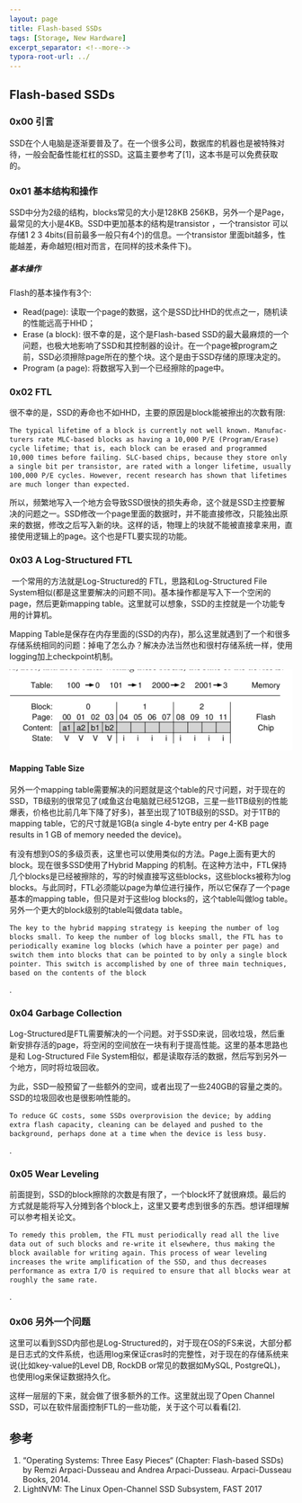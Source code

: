 ```yaml
---
layout: page
title: Flash-based SSDs
tags: [Storage, New Hardware]
excerpt_separator: <!--more-->
typora-root-url: ../
---
```




## Flash-based SSDs 



### 0x00 引言

  SSD在个人电脑是逐渐要普及了。在一个很多公司，数据库的机器也是被特殊对待，一般会配备性能杠杠的SSD。这篇主要参考了[1]，这本书是可以免费获取的。



### 0x01 基本结构和操作

   SSD中分为2级的结构，blocks常见的大小是128KB 256KB，另外一个是Page，最常见的大小是4KB。SSD中更加基本的结构是transistor ，一个transistor 可以存储1 2 3 4bits(目前最多一般只有4个)的信息。一个transistor 里面bit越多，性能越差，寿命越短(相对而言，在同样的技术条件下)。



##### 基本操作

 Flash的基本操作有3个:

* Read(page):  读取一个page的数据，这个是SSD比HHD的优点之一，随机读的性能远高于HHD；
* Erase (a block): 很不幸的是，这个是Flash-based SSD的最大最麻烦的一个问题，也极大地影响了SSD和其控制器的设计。在一个page被program之前，SSD必须擦除page所在的整个块。这个是由于SSD存储的原理决定的。
* Program (a page): 将数据写入到一个已经擦除的page中。

>

### 0x02 FTL

  很不幸的是，SSD的寿命也不如HHD，主要的原因是block能被擦出的次数有限:

```
The typical lifetime of a block is currently not well known. Manufac- turers rate MLC-based blocks as having a 10,000 P/E (Program/Erase) cycle lifetime; that is, each block can be erased and programmed 10,000 times before failing. SLC-based chips, because they store only a single bit per transistor, are rated with a longer lifetime, usually 100,000 P/E cycles. However, recent research has shown that lifetimes are much longer than expected.
```

 所以，频繁地写入一个地方会导致SSD很快的损失寿命，这个就是SSD主控要解决的问题之一。SSD修改一个page里面的数据时，并不能直接修改，只能独出原来的数据，修改之后写入新的块。这样的话，物理上的块就不能被直接拿来用，直接使用逻辑上的page。这个也是FTL要实现的功能。

>

### 0x03 A Log-Structured FTL 

​    一个常用的方法就是Log-Structured的 FTL，思路和Log-Structured File System相似(都是这里要解决的问题不同)。基本操作都是写入下一个空闲的page，然后更新mapping table。这里就可以想象，SSD的主控就是一个功能专用的计算机。

  Mapping Table是保存在内存里面的(SSD的内存)，那么这里就遇到了一个和很多存储系统相同的问题：掉电了怎么办？解决办法当然也和很村存储系统一样，使用logging加上checkpoint机制。

 ![flash-ssd-maping-table](/assets/img/flash-ssd-maping-table.png)



#### Mapping Table Size 

  另外一个mapping table需要解决的问题就是这个table的尺寸问题，对于现在的SSD，TB级别的很常见了(咸鱼这台电脑就已经512GB，三星一些1TB级别的性能爆表，价格也比前几年下降了好多)，甚至出现了10TB级别的SSD。对于1TB的mapping table，它的尺寸就是1GB(a single 4-byte entry per 4-KB page results in 1 GB of memory needed the device)。

  有没有想到OS的多级页表，这里也可以使用类似的方法。Page上面有更大的block。现在很多SSD使用了Hybrid Mapping 的机制。在这种方法中，FTL保持几个blocks是已经被擦除的，写的时候直接写这些blocks，这些blocks被称为log blocks。与此同时，FTL必须能以page为单位进行操作，所以它保存了一个page基本的mapping table，但只是对于这些log blocks的，这个table叫做log table。另外一个更大的block级别的table叫做data table。

```
The key to the hybrid mapping strategy is keeping the number of log blocks small. To keep the number of log blocks small, the FTL has to periodically examine log blocks (which have a pointer per page) and switch them into blocks that can be pointed to by only a single block pointer. This switch is accomplished by one of three main techniques, based on the contents of the block
```

.

>

### 0x04 Garbage Collection 

​    Log-Structured是FTL需要解决的一个问题。对于SSD来说，回收垃圾，然后重新安排存活的page，将空闲的空间放在一块有利于提高性能。这里的基本思路也是和  Log-Structured File System相似，都是读取存活的数据，然后写到另外一个地方，同时将垃圾回收。

   为此，SSD一般预留了一些额外的空间，或者出现了一些240GB的容量之类的。SSD的垃圾回收也是很影响性能的。

```
To reduce GC costs, some SSDs overprovision the device; by adding extra flash capacity, cleaning can be delayed and pushed to the background, perhaps done at a time when the device is less busy. 
```

.

>

### 0x05 Wear Leveling 

​     前面提到，SSD的block擦除的次数是有限了，一个block坏了就很麻烦。最后的方式就是能将写入分摊到各个block上，这里又要考虑到很多的东西。想详细理解可以参考相关论文。

```
To remedy this problem, the FTL must periodically read all the live data out of such blocks and re-write it elsewhere, thus making the block available for writing again. This process of wear leveling increases the write amplification of the SSD, and thus decreases performance as extra I/O is required to ensure that all blocks wear at roughly the same rate.
```

.

>

### 0x06 另外一个问题

   这里可以看到SSD内部也是Log-Structured的，对于现在OS的FS来说，大部分都是日志式的文件系统，也适用log来保证cras时的完整性，对于现在的存储系统来说(比如key-value的Level DB, RockDB or常见的数据如MySQL, PostgreQL)，也使用log来保证数据持久化。

  这样一层层的下来，就会做了很多额外的工作。这里就出现了Open Channel SSD，可以在软件层面控制FTL的一些功能，关于这个可以看看[2].

>

## 参考

1. “Operating Systems: Three Easy Pieces“ (Chapter: Flash-based SSDs) by Remzi Arpaci-Dusseau and Andrea Arpaci-Dusseau. Arpaci-Dusseau Books, 2014. 
2. LightNVM: The Linux Open-Channel SSD Subsystem, FAST 2017